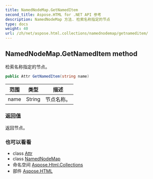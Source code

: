 ```yaml
---
title: NamedNodeMap.GetNamedItem
second_title: Aspose.HTML for .NET API 参考
description: NamedNodeMap 方法. 检索名称指定的节点
type: docs
weight: 40
url: /zh/net/aspose.html.collections/namednodemap/getnameditem/
---
```

## NamedNodeMap.GetNamedItem method

检索名称指定的节点。

```csharp
public Attr GetNamedItem(string name)
```

| 范围 | 类型 | 描述 |
| --- | --- | --- |
| name | String | 节点名称。 |

### 返回值

返回节点。

### 也可以看看

* class [Attr](../../../aspose.html.dom/attr/)
* class [NamedNodeMap](../)
* 命名空间 [Aspose.Html.Collections](../../namednodemap/)
* 部件 [Aspose.HTML](../../../)


